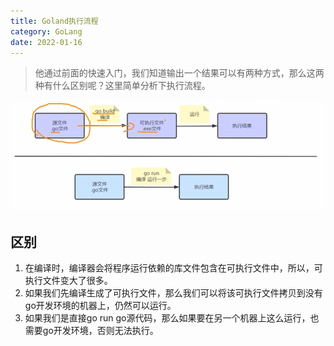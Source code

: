 ```yaml
---
title: Goland执行流程
category: GoLang
date: 2022-01-16
---
```


> 他通过前面的快速入门，我们知道输出一个结果可以有两种方式，那么这两种有什么区别呢？这里简单分析下执行流程。

![image-20220116141859965](assets/image-20220116141859965.png)

## 区别

1. 在编译时，编译器会将程序运行依赖的库文件包含在可执行文件中，所以，可执行文件变大了很多。
2. 如果我们先编译生成了可执行文件，那么我们可以将该可执行文件拷贝到没有go开发环境的机器上，仍然可以运行。
3. 如果我们是直接go run go源代码，那么如果要在另一个机器上这么运行，也需要go开发环境，否则无法执行。